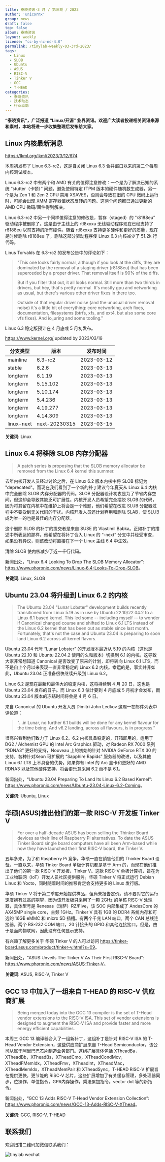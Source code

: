 ```yaml
---
title: 泰晓资讯·3 月 / 第三期 / 2023
author: 'unicornx'
group: news
draft: false
top: false
album: 泰晓资讯
layout: weekly
license: "cc-by-nc-nd-4.0"
permalink: /tinylab-weekly-03-3rd-2023/
tags:
  - Linux
  - SLOB
  - Ubuntu
  - ASUS
  - RISC-V
  - Tinker V
  - GCC
  - T-HEAD
categories:
  - 泰晓资讯
  - 技术动态
  - 行业动向
---
```


**“泰晓资讯”，广泛报道 “Linux/开源” 业界资讯。欢迎广大读者投递相关资讯来源和素材，本站将进一步收集整理后发布给大家。**

## Linux 内核最新消息

<https://lkml.org/lkml/2023/3/12/674>

本周初发布了 Linux 6.3-rc2，这是自关闭 Linux 6.3 合并窗口以来的第二个每周内核测试版本。

Linux 6.3-rc2 中有两个和 AMD 有关的值得注意修改：一个是为了解决已知的系统 “stutter（卡顿）” 问题，避免使用特定 fTPM 版本的硬件随机数生成器，另一个是为 Zen 1 和 Zen 2 CPU 禁用 XSAVES，否则会导致在旧的 CPU 微码上运行时，可能会出现 XMM 寄存器值状态反转的问题。这两个问题都已通过更新的 AMD CPU 微码/固件得到解决。

Linux 6.3-rc2 中另一个同样值得注意的修改是，暂存（staged）的 “r8188eu” 驱动程序被删除了。这是由于主线上的 rtl8xxxu 无线驱动程序现在已经支持了 r8188eu 以前支持的所有硬件。随着 rtl8xxxu 支持更多硬件和更好的质量，现在是时候删除 r8188eu 了，删除这部分驱动程序使 Linux 6.3 内核减少了 51.2k 行代码。

Linus Torvalds 在 6.3-rc2 的发布公告中的评论如下：

> "This one looks fairly normal, although if you look at the diffs, they are dominated by the removal of a staging driver (r8188eu) that has been superceded by a proper driver. That removal itself is 90% of the diffs.
>
> But if you filter that out, it all looks normal. Still more than two thirds in drivers, but hey, that's pretty normal. It's mostly gpu and networking as usual, but there's various other driver fixes in there too.
>
> Outside of that regular driver noise (and the unusual driver removal noise) it's a little bit of everything: core networking, arch fixes, documentation, filesystems (btrfs, xfs, and ext4, but also some core vfs fixes). And io_uring and some tooling."

Linux 6.3 稳定版预计在 4 月底或 5 月初发布。

<https://www.kernel.org/> updated by 2023/03/16

|分支类型        |版本            |发布时间  |
|----------------|----------------|----------|
|mainline        |6.3-rc2         |2023-03-12|
|stable          |6.2.6           |2023-03-13|
|longterm        |6.1.19          |2023-03-13|
|longterm        |5.15.102        |2023-03-13|
|longterm        |5.10.174        |2023-03-13|
|longterm        |5.4.236         |2023-03-13|
|longterm        |4.19.277        |2023-03-13|
|longterm        |4.14.309        |2023-03-13|
|linux-next      |next-20230315   |2023-03-15|

**关键词**: Linux

## Linux 6.4 将移除 SLOB 内存分配器

> A patch series is proposing that the SLOB memory allocator be removed from the Linux 6.4 kernel this summer.

去年内核开发人员经过讨论之后，在 Linux 6.2 版本内核中将 SLOB 标记为 "deprecated"。而现在我们看到了一个新的补丁建议今年夏天从 Linux 6.4 内核中完全删除 SLOB 内存分配器的代码。SLOB 分配器设计初衷是为了节省内存空间，但这却会导致其缺乏可扩展性。内核开发人员希望完全摆脱 SLOB 的代码，因为将其留在内核中在维护上将会是一个难题，他们希望在改进 SLUB 分配器过程中不要受到无关代码的干扰。内核开发人员还计划弃用和删除 SLAB，使 SLUB 成为唯一的也是最佳的内存分配器。

这个删除 SLOB 的补丁的提交者是来自 SUSE 的 Vlastimil Babka。正如补丁的描述中所表达的那样，他希望在将补丁合入 Linux 的 “-next” 分支中并经受审查，如果没有异议，则该改动将直接在下一个 Linux 主线 6.4 中生效。

清除 SLOB 使内核减少了近一千行代码。

新闻出处，“Linux 6.4 Looking To Drop The SLOB Memory Allocator”: <https://www.phoronix.com/news/Linux-6.4-Looks-To-Drop-SLOB>。

**关键词**: Linux, SLOB

## Ubuntu 23.04 将升级到 Linux 6.2 的内核

> The Ubuntu 23.04 "Lunar Lobster" development builds recently transitioned from Linux 5.19 as in use by Ubuntu 22.10/22.04.2 to a Linux 6.1 based kernel. This led some -- including myself -- to wonder if Canonical changed course and shifted to Linux 6.1 LTS instead of the Linux 6.2 kernel that has been out as stable since last month. Fortunately, that's not the case and Ubuntu 23.04 is preparing to soon land Linux 6.2 across all kernel flavors.

Ubuntu 23.04 代号 “Lunar Lobster” 的开发版本最近从 5.19 的内核（这也是 Ubuntu 22.10 和 Ubuntu 22.04.2 使用的么和版本）切换到 6.1 的内核。这导致大家非常想知道 Canonical 是否改变了原来的计划，即将转向 Linux 6.1 LTS，而不是自上个月以来表现一直非常稳定的 Linux 6.2 内核。幸运的是，事实并非如此，Ubuntu 23.04 正准备很快继续升级到 Linux 6.2。

Linux 6.2 是现在最新和最伟大的稳定内核，这将持续到 4 月 20 日，这也是 Ubuntu 23.04 发布的日子。而 Linux 6.3 估计要到 4 月底或 5 月初才会发布，而 Ubuntu 23.04 版本的冻结时间将会是 4 月 6 日。

来自 Canonical 的 Ubuntu 开发人员 Dimitri John Ledkov 这周一在邮件列表中评论道：

> "...in Lunar, no further 6.1 builds will be done for any kernel flavour for the time being. And v6.2 landing, across all flavours, is in progress."

很高兴看到他们致力于 Linux 6.2。6.2 内核具备稳定的，开箱即用的，适用于 DG2 / Alchemist GPU 的 Intel Arc Graphics 驱动，对 Radeon RX 7000 系列 “RDNA3” 更好的支持，Nouveau 上的初始的针对 NVIDIA GeForce RTX 30 的支持，各种针对Xeon 可扩展的 “Sapphire Rapids” 服务器的改进，以及其他 Linux 6.1 LTS 上不具备的优势。如果你有 Intel 的 Arc 显卡和更好的 AMD RDNA3 以及其他硬件支持，将会更乐意采用 6.2 而不是 6.1。

新闻出处，“Ubuntu 23.04 Preparing To Land Its Linux 6.2 Based Kernel”: <https://www.phoronix.com/news/Ubuntu-23.04-Linux-6.2-Coming>。

**关键词**: Ubuntu, Linux

## 华硕(ASUS)推出他们的第一款 RISC-V 开发板 Tinker V

> For over a half-decade ASUS has been selling the Thinker Board devices as their line of Raspberry Pi alternatives. To date the ASUS Tinker Board single board computers have all been Arm-based while now they have launched their first RISC-V board, the Tinker V.

五年多来，为了和 Raspberry Pi 竞争，华硕一直在销售他们的 Thinker Board 设备。一直以来，华硕 Tinker Board 单板计算机都是基于 Arm 的，而现在他们推出了他们的第一款 RISC-V 开发板，Tinker V。这款 RISC-V 单板计算机，旨在为工业物联网（IoT）开发人员社区提供服务。华硕 Tinker V 将正式运行 Debian Linux 和 Yocto，同时随着时间的推移肯定会支持更多的 Linux 发行版。

华硕 Tinker V 将于第二季度开始提供样品，但尚未报告定价。请不要对它的运行速度抱有过高的期望，因为该开发板只采用了一颗 2GHz 的单核 RISC-V 处理器，具体型号是 Renesas（瑞萨）RZ/Five，该 SOC 内部集成了 AndesCore 的 AX45MP single core，主频 1GHz。Tinker V 具有 1GB 的 DDR4 系统内存和可选的 16GB eMMC 和 micro SD 插槽。有两个千兆 LAN 端口，两个 CAN 总线连接器，两个 RS-232 COM 端口，20 针接头的 GPIO 和其他连接接口。但是，由于是面向物联网，因此没有任何显示支持。

有兴趣了解更多关于 华硕 Tinker V 的人可以访问 <https://tinker-board.asus.com/product/tinker-v.html?s=09>。

新闻出处，“ASUS Unveils The Tinker V As Their First RISC-V Board”: <https://www.phoronix.com/news/ASUS-Tinker-V>。

**关键词**: ASUS, RISC-V, Tinker V

## GCC 13 中加入了一组来自 T-HEAD 的 RISC-V 供应商扩展 
 
> Being merged today into the GCC 13 compiler is the set of T-Head vendor extensions to the RISC-V ISA. This set of vendor extensions is designed to augment the RISC-V ISA and provide faster and more energy efficient capabilities.

本周三 GCC 13 编译器合入了一组新补丁，这组补丁是针对 RISC-V ISA 的 T-Head Vendor Extension，这些供应商扩展来自 T-Head Semiconductor，该公司从属于阿里巴巴芯片制造业务部门。这组扩展具体包括 XTheadBa，XTheadBb，XTheadBs，XTheadCmo，XTheadCondMov，XTheadFMemIdx，XTheadFmv，XTheadInt，XTheadMac，XTheadMemIdx，XTheadMemPair 和 XTheadSync，T-HEAD RISC-V 扩展旨在提供更快，更节能的 RISC-V 芯片，这些扩展增加了有关缓存管理，多处理器同步，位操作，单位指令，GPR内存操作，乘法累加指令，vector dot 等的新指令。

新闻出处，“GCC 13 Adds RISC-V T-Head Vendor Extension Collection”: <https://www.phoronix.com/news/GCC-13-Adds-RISC-V-XThead>。

**关键词**: GCC, RISC-V, T-HEAD

## 联系我们

欢迎扫描二维码加微信联系我们：

![tinylab wechat](/images/wechat/tinylab.jpg)

